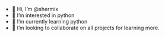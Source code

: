 - 👋 Hi, I’m @shermix
- 👀 I’m interested in python
- 🌱 I’m currently learning python 
- 💞️ I’m looking to collaborate on all projects for learning more.


<!---
shermix/shermix is a ✨ special ✨ repository because its `README.md` (this file) appears on your GitHub profile.
You can click the Preview link to take a look at your changes.
--->
